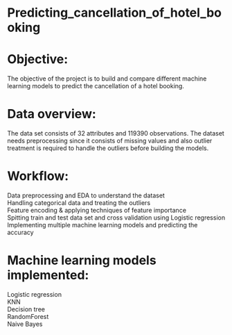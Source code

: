 # Predicting_cancellation_of_hotel_booking

# Objective:
The objective of the project is to build and compare different machine learning models to predict the cancellation of a hotel booking. 

# Data overview: 
The data set consists of 32 attributes and 119390 observations. The dataset needs preprocessing since it consists of missing values and also outlier treatment is required to handle the outliers before building the models.

# Workflow:
Data preprocessing and EDA to understand the dataset  
Handling categorical data and treating the outliers  
Feature encoding & applying techniques of feature importance  
Spitting train and test data set and cross validation using Logistic regression  
Implementing multiple machine learning models and predicting the accuracy  

# Machine learning models implemented:
Logistic regression  
KNN  
Decision tree  
RandomForest  
Naive Bayes  
